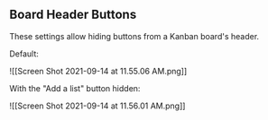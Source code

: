 ## Board Header Buttons

These settings allow hiding buttons from a Kanban board's header.

Default:

![[Screen Shot 2021-09-14 at 11.55.06 AM.png]]

With the "Add a list" button hidden:

![[Screen Shot 2021-09-14 at 11.56.01 AM.png]]
